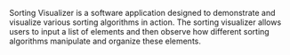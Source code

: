 Sorting Visualizer is a software application designed to demonstrate and visualize various sorting algorithms in action. The sorting visualizer allows users to input a list of elements and then observe how different sorting algorithms manipulate and organize these elements.